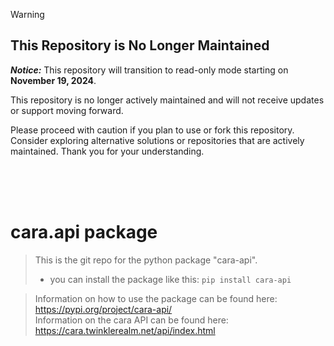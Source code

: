 

> [!WARNING]
> 
> This Repository is No Longer Maintained
> ---
> 
> ***Notice:*** This repository will transition to read-only mode starting on **November 19, 2024**.
>
> This repository is no longer actively maintained and will not receive updates or support moving forward.
>
> Please proceed with caution if you plan to use or fork this repository. Consider exploring alternative solutions or repositories that are actively maintained.
> Thank you for your understanding.

<br><br><br>
# cara.api package
> This is the git repo for the python package "cara-api".
> - you can install the package like this: `pip install cara-api`

> Information on how to use the package can be found here: https://pypi.org/project/cara-api/ <br>
> Information on the cara API can be found here: https://cara.twinklerealm.net/api/index.html
